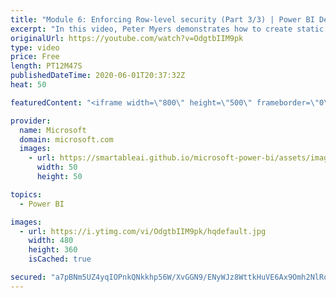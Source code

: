 ```yaml
---
title: "Module 6: Enforcing Row-level security (Part 3/3) | Power BI Developer in a Day"
excerpt: "In this video, Peter Myers demonstrates how to create static roles, a dynamic role, and how to develop a data-driven security design. This is video 18 of 20.    The Power BI Developer in a Day online course empowers you as an app developer with the technical knowledge required to embed Power BI content."
originalUrl: https://youtube.com/watch?v=OdgtbIIM9pk
type: video
price: Free
length: PT12M47S
publishedDateTime: 2020-06-01T20:37:32Z
heat: 50

featuredContent: "<iframe width=\"800\" height=\"500\" frameborder=\"0\" src=\"https://www.youtube.com/embed/OdgtbIIM9pk\" allow=\"accelerometer; autoplay; encrypted-media; gyroscope; picture-in-picture\" allowfullscreen></iframe>"

provider:
  name: Microsoft
  domain: microsoft.com
  images:
    - url: https://smartableai.github.io/microsoft-power-bi/assets/images/organizations/microsoft.com-50x50.jpg
      width: 50
      height: 50

topics:
  - Power BI

images:
  - url: https://i.ytimg.com/vi/OdgtbIIM9pk/hqdefault.jpg
    width: 480
    height: 360
    isCached: true

secured: "a7pBNm5UZ4yqIOPnkQNkkhp56W/XvGGN9/ENyWJz8WttkHuVE6Ax9Omh2NlRoHRXR0g0Uaz+QvLnxJOPl0P3RTvrzS3yjMXq9/b5yRF9ZYgBc6IIPrJo8MnM9ix/EGUFuV2VSjbOoqQrqLf7J5xOfO75TG2fd56RaFRuutdeLM5N0az0cPfyOgvxx1MdU2Umwt5qvC6cR9OuqrDUUsSTxWdG3mBUAKEVIweglibWIoCNiAqs6cfu+s6Oxp2GgucoCj2p3PUE9KUBUaBV87qroo0La5zsc8UZPXIqSMKL4bG2vHTLYoP2TIN5ZHMGaiRCK4sD3AGN0cRcQnyUyPqOU+e9PnpC9hUvOKUr2JRgPYxjwRM0m0n4b4i44sHvStToYUT6c17wTjfm7GHRDqmG90FZO86Zc1d4KKcEPwDBIEQ=;+Gs1aemd4GbL9vS8nX6fGQ=="
---
```


